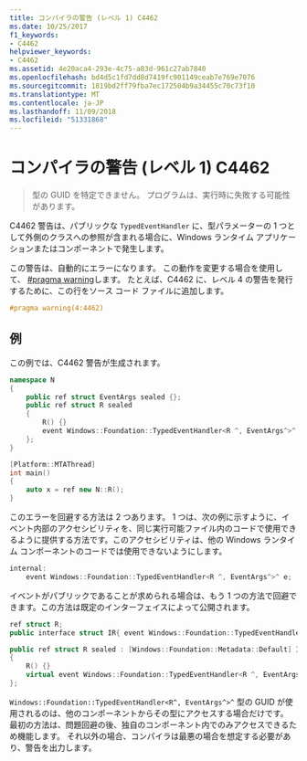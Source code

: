 ```yaml
---
title: コンパイラの警告 (レベル 1) C4462
ms.date: 10/25/2017
f1_keywords:
- C4462
helpviewer_keywords:
- C4462
ms.assetid: 4e20aca4-293e-4c75-a83d-961c27ab7840
ms.openlocfilehash: bd4d5c1fd7dd8d7419fc901149ceab7e769e7076
ms.sourcegitcommit: 1819bd2ff79fba7ec172504b9a34455c70c73f10
ms.translationtype: MT
ms.contentlocale: ja-JP
ms.lasthandoff: 11/09/2018
ms.locfileid: "51331868"
---
```

# <a name="compiler-warning-level-1-c4462"></a>コンパイラの警告 (レベル 1) C4462

> 型の GUID を特定できません。 プログラムは、実行時に失敗する可能性があります。

C4462 警告は、パブリックな `TypedEventHandler` に、型パラメーターの 1 つとして外側のクラスへの参照が含まれる場合に、Windows ランタイム アプリケーションまたはコンポーネントで発生します。

この警告は、自動的にエラーになります。 この動作を変更する場合を使用して、 [#pragma warning](../../preprocessor/warning.md)します。 たとえば、C4462 に、レベル 4 の警告を発行するために、この行をソース コード ファイルに追加します。

```cpp
#pragma warning(4:4462)
```

## <a name="example"></a>例

この例では、C4462 警告が生成されます。

```cpp
namespace N
{
    public ref struct EventArgs sealed {};
    public ref struct R sealed
    {
        R() {}
        event Windows::Foundation::TypedEventHandler<R ^, EventArgs^>^ e;
    };
}

[Platform::MTAThread]
int main()
{
    auto x = ref new N::R();
}
```

このエラーを回避する方法は 2 つあります。 1 つは、次の例に示すように、イベント内部のアクセシビリティを、同じ実行可能ファイル内のコードで使用できるように提供する方法です。このアクセシビリティは、他の Windows ランタイム コンポーネントのコードでは使用できないようにします。

```cpp
internal:
    event Windows::Foundation::TypedEventHandler<R ^, EventArgs^>^ e;
```

イベントがパブリックであることが求められる場合は、もう 1 つの方法で回避できます。この方法は既定のインターフェイスによって公開されます。

```cpp
ref struct R;
public interface struct IR{ event Windows::Foundation::TypedEventHandler<R ^, EventArgs^>^ e;};

public ref struct R sealed : [Windows::Foundation::Metadata::Default] IR
{
    R() {}
    virtual event Windows::Foundation::TypedEventHandler<R ^, EventArgs^>^ e;
};
```

`Windows::Foundation::TypedEventHandler<R^, EventArgs^>^` 型の GUID が使用されるのは、他のコンポーネントからその型にアクセスする場合だけです。 最初の方法は、問題回避の後、独自のコンポーネント内でのみアクセスできるため機能します。 それ以外の場合、コンパイラは最悪の場合を想定する必要があり、警告を出力します。
